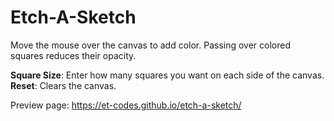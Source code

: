 # Etch-A-Sketch

Move the mouse over the canvas to add color. Passing over colored
squares reduces their opacity.

**Square Size**: Enter how many squares you want on each side of the canvas.  
**Reset**: Clears the canvas.

Preview page: https://et-codes.github.io/etch-a-sketch/
